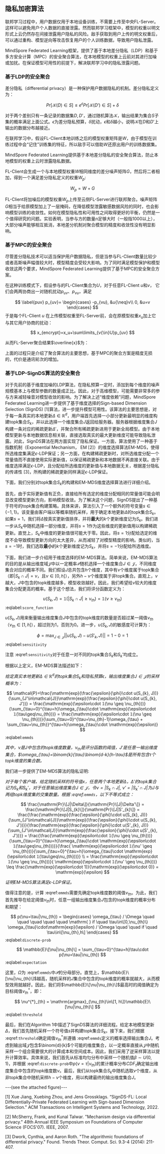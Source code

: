 ## 隐私加密算法

联邦学习过程中，用户数据仅用于本地设备训练，不需要上传至中央FL-Server。这样可以避免用户个人数据的直接泄露。然而联邦学习框架中，模型的权重以明文形式上云仍然存在间接泄露用户隐私的风险。敌手获取到用户上传的明文权重后，可以通过重构、模型逆向等攻击恢复用户的个人训练数据，导致用户隐私泄露。

MindSpore Federated Learning框架，提供了基于本地差分隐私（LDP）和基于多方安全计算（MPC）的安全聚合算法，在本地模型的权重上云前对其进行加噪或加扰。在保证模型可用性的前提下，解决联邦学习中的隐私泄露问题。

### 基于LDP的安全聚合

差分隐私（differential privacy）是一种保护用户数据隐私的机制。差分隐私定义为：

$$
Pr[\mathcal{K}(D)\in S] \le e^{\epsilon} Pr[\mathcal{K}(D’) \in S]+\delta
$$

对于两个差别只有一条记录的数据集$D, D’$，通过随机算法$\mathcal{K}$，输出结果为集合$S$子集的概率满足上面公式。$\epsilon$为差分隐私预算，$\delta$扰动，$\epsilon$和$\delta$越小，说明$\mathcal{K}$在$D$和$D’$上输出的数据分布越接近。

在联邦学习中，假设FL-Client本地训练之后的模型权重矩阵是$W$，由于模型在训练过程中会“记住”训练集的特征，所以敌手可以借助$W$还原出用户的训练数据集。

MindSpore Federated Learning提供基于本地差分隐私的安全聚合算法，防止本地模型的权重上云时泄露隐私数据。

FL-Client会生成一个与本地模型权重$W$相同维度的差分噪声矩阵$G$，然后将二者相加，得到一个满足差分隐私定义的权重$W_p$:

$$
W_p=W+G
$$

FL-Client将加噪后的模型权重$W_p$上传至云侧FL-Server进行联邦聚合。噪声矩阵$G$相当于给原模型加上了一层掩码，在降低模型泄露敏感数据风险的同时，也会影响模型训练的收敛性。如何在模型隐私性和可用性之间取得更好的平衡，仍然是一个值得研究的问题。实验表明，当参与方的数量$n$足够大时（一般指1000以上），大部分噪声能够相互抵消，本地差分机制对聚合模型的精度和收敛性没有明显影响。

### 基于MPC的安全聚合

尽管差分隐私技术可以适当保护用户数据隐私，但是当参与FL-Client数量比较少或者高斯噪声幅值较大时，模型精度会受较大影响。为了同时满足模型保护和模型收敛这两个要求，MindSpore Federated Learning提供了基于MPC的安全聚合方案。

在这种训练模式下，假设参与的FL-Client集合为$U$，对于任意FL-Client $u$和$v$，
它们会两两协商出一对随机扰动$p_{uv}$、$p_{vu}$，满足

$$
\label{puv}
    p_{uv}=
    \begin{cases}
    -p_{vu}, &u{\neq}v\\
    0, &u=v
    \end{cases}
$$
于是每个FL-Client $u$ 在上传模型权重至FL-Server前，会在原模型权重$x_u$加上它与其它用户协商的扰动：

$$
x_{encrypt}=x_u+\sum\limits_{v{\in}U}p_{uv}
$$

从而FL-Server聚合结果$\overline{x}$为：

上面的过程只是介绍了聚合算法的主要思想，基于MPC的聚合方案是精度无损的，代价是通讯轮次的增加。

### 基于LDP-SignDS算法的安全聚合

对于先前的基于维度加噪的LDP算法，在隐私预算一定时，添加到每个维度的噪声规模基本上与模型参数的数量成正比。因此，对于高维模型，可能需要非常多的参与方来减轻噪音对模型收敛的影响。为了解决上述“维度依赖”问题，MindSpore Federated Learning进一步提供了基于维度选择的Sign-based Dimension Selection (SignDS) [1]算法，进一步提升模型可用性。该算法的主要思想是，对于每一条真实的本地更新$\Delta\in\mathbb{R}^{d}$，用户端首先选择一小部分更新最明显的维度构建topk集合$S_k$，并以此选择一个维度集合$J$返回给服务器。服务器根据维度集合$J$构建一条对应的稀疏更新$\Delta'$，并聚合所有稀疏更新进用于更新全局模型。由于本地模型更新与本地数据信息相关联，直接选取真实的最大更新维度可能导致隐私泄露。对此，SignDS算法在两方面实现了隐私保证。一方面，算法使用了一种基于指数机制（Exponential Mechanism， EM [2]）的维度选择算法EM-MDS，使得所选维度集满足$\epsilon$-LDP保证；另一方面，在构建稀疏更新时，对所选维度分配一个常量值而不直接使用实际更新值，以保证稀疏更新和本地数据不再直接关联。由于维度选择满足$\epsilon$-LDP，且分配给所选维度的更新值与本地数据无关，根据差分隐私的传递性 [3]，所构建的稀疏更新同样满足$\epsilon$-LDP保证。

下面，我们分别对topk集合$S_k$的构建和EM-MDS维度选择算法进行详细介绍。

首先，由于实际更新值有正负，直接给所有选定的维度分配相同的常量值可能会明显改变模型更新方向，影响模型收敛。为了解决这个问题，SignDS提出了一种基于符号的topk集合构建策略。具体来讲，算法引入了一个额外的符号变量$s\in\{-1,1\}$。该变量由客户端以等概率随机采样，用于确定本地更新$\Delta$的topk集合$S_k$。如果$s=1$，我们将$\Delta$按真实更新值排序，并将**最大**的$k$个更新维度记为$S_k$。我们进一步从$S_k$中随机选择一部分维度，并将$s=1$作为这些维度的更新值用以构建稀疏更新。直觉上，$S_k$中维度的更新值很可能大于零。因此，将$s=1$分配给选定的维度不会导致模型更新方向的太大差异，从而减轻了对模型精度的影响。类似的，当$s=-1$时，我们选取**最小**的$k$个更新维度记为$S_k$，并将$s=-1$分配给所选维度。

下面，我们进一步介绍用于维度选择的EM-MDS算法。简单来说，EM-MDS算法的目的是从输出维度域$\mathcal{J}$中以一定概率$\mathcal{P}$随机选择一个维度集合$J\in\mathcal{J}$，不同维度集合对应的概率不同。我们假设$J$总共包含$h$个维度，其中有$\nu$个维度属于topk集合（即$|S_k \cap J|=\nu$，且$\nu\in[0,h]$），另外$h-\nu$个维度属于非topk集合。直观上，$\nu$越大，$J$中包含的topk维度越多，模型收敛越好。因此，我们希望给$\nu$较大的维度集合分配更高的概率。基于这个想法，我们将评分函数定义为：

$$
u(S_{k}, J) = 𝟙(|S_k\cap J| \geq \nu_{th}) =  𝟙(\nu \geq \nu_{th})
$$
:eqlabel:`score_function`

$u(S_{k}, J)$用来衡量输出维度集合$J$中包含的topk维度的数量是否超过某一阈值$\nu_{th}$（$\nu_{th}\in[1,h]$），超过则为1，否则为0。进一步，$u(S_{k}, J)$的敏感度可计算为：

$$
\phi = \max_{J\in\mathcal{J}} ||u(S_{k}, J) - u(S'_{k}, J)||= 1 - 0 = 1
$$
:eqlabel:`sensitivity`

注意 :eqref:`sensitivity`对于任意一对不同的topk集合$S_k$和$S_k'$均成立。

根据以上定义，EM-MDS算法描述如下：

*给定真实本地更新$\Delta\in\mathbb{R}^{d}$的topk集合$S_k$和隐私预算$\epsilon$，输出维度集合$J\in\mathcal{J}$的采样概率为：*

$$
    \mathcal{P}=\frac{\mathrm{exp}(\frac{\epsilon}{\phi}\cdot u(S_{k}, J))}{\sum_{J'\in\mathcal{J}}\mathrm{exp}(\frac{\epsilon}{\phi}\cdot u(S_{k}, J'))} 
    = 
    \frac{\mathrm{exp}(\epsilon\cdot 𝟙(\nu \geq \nu_{th}))}{\sum_{\tau=0}^{\tau=h}\omega_{\tau}\cdot \mathrm{exp}(\epsilon\cdot 𝟙(\tau\geq\nu_{th}))}
    =
    \frac{\mathrm{exp}(\epsilon\cdot 𝟙(\nu \geq \nu_{th}))}{\sum_{\tau=0}^{\tau=\nu_{th}-1}\omega_{\tau} + \sum_{\tau=\nu_{th}}^{\tau=h}\omega_{\tau}\cdot \mathrm{exp}(\epsilon)}
$$
:eqlabel:`emmds`

*其中，$\nu$是$J$中包含的topk维度数量，$\nu_{th}$是评分函数的阈值，$J'$是任意一输出维度集合，$\omega_{\tau}=\binom{k}{\tau}\binom{d-k}{h-\tau}$是所有包含$\tau$个topk维度的集合数。*

我们进一步提供了EM-MDS算法的隐私证明:

*对于每个客户端，给定随机采样的符号值$x$，任意两个本地更新$\Delta$，$\Delta'$的topk集合记为$S_k$和$S_k'$，对于任意输出维度集合$J\in\mathcal{J}$，令$\nu=|S_k \cap J|$, $\nu'=|S_k' \cap J|$为$J$与两组topk维度集的交集数量。根据 :eqref:`emmds`，以下不等式成立：*

$$
    \frac{\mathrm{Pr}\[J|\Delta\]}{\mathrm{Pr}\[J|\Delta'\]} = \frac{\mathrm{Pr}\[J|S_{k}\]}{\mathrm{Pr}\[J|S'_{k}\]} = \frac{\frac{\mathrm{exp}(\frac{\epsilon}{\phi}\cdot u(S_{k}, J))}{\sum_{J'\in\mathcal{J}}\mathrm{exp}(\frac{\epsilon}{\phi}\cdot u(S_{k}, J'))}}{\frac{\mathrm{exp}(\frac{\epsilon}{\phi}\cdot u(S'_{k}, J))}{\sum_{J'\in\mathcal{J}}\mathrm{exp}(\frac{\epsilon}{\phi}\cdot u(S'_{k}, J'))}} 
    = \frac{\frac{\mathrm{exp}(\epsilon\cdot 𝟙(\nu \geq \nu_{th}))}{\sum_{\tau=0}^{\tau=h}\omega_{\tau}\cdot \mathrm{exp}(\epsilon\cdot 𝟙(\tau\geq\nu_{th}))}}{\frac{
    \mathrm{exp}(\epsilon\cdot 𝟙(\nu' \geq \nu_{th}))}{\sum_{\tau=0}^{\tau=h}\omega_{\tau}\cdot \mathrm{exp}(\epsilon\cdot 𝟙(\tau\geq\nu_{th}))}} \\
    = \frac{\mathrm{exp}(\epsilon\cdot 𝟙(\nu \geq \nu_{th}))}{
    \mathrm{exp}(\epsilon\cdot 𝟙(\nu' \geq \nu_{th}))} 
    \leq \frac{\mathrm{exp}(\epsilon\cdot 1)}{\mathrm{exp}(\epsilon\cdot 0)} = \mathrm{exp}(\epsilon)
$$

*证明EM-MDS算法满足$\epsilon$-LDP保证。*

值得注意的是，计算 :eqref:`emmds`需要先确定topk维度数的阈值$\nu_{th}$。为此，我们首先推导在给定阈值$\nu_{th}$时，任意一组输出维度集合$J$包含的topk维度的概率分布和期望：

$$
p(\nu=\tau|\nu_{th}) = 
    \begin{cases}
        \omega_{\tau} / \Omega \quad \quad \quad \quad \quad \mathrm{ } if \quad \tau\in\[0,\nu_{th}\)
        \omega_{\tau}\cdot\mathrm{exp}(\epsilon) / \Omega \quad \quad if \quad \tau\in\[\nu_{th},h\]
    \end{cases}
$$
:eqlabel:`discrete-prob`

$$
    \mathbb{E}\[\nu|\nu_{th}\] = \sum_{\tau=0}^{\tau=h}\tau\cdot p(\nu=\tau|\nu_{th}) 
$$
:eqlabel:`expectation`

这里，$\Omega$为 :eqref:`emmds`中$\mathcal{P}$的分母部分。直觉上，$\mathbb{E}\[\nu|\nu_{th}\]$越高，随机采样的$J$集合中包含的topk维度的概率就越大，从而模型效用就越好。因此，我们将$\mathbb{E}\[\nu|\nu_{th}\]$最高时的阈值确定为目标阈值$\nu_{th}^*$，即：

$$
\nu^{*}_{th} = \mathrm{argmax}_{\nu_{th}\in\[1, h\]}\mathbb{E}\[\nu|\nu_{th}\]
$$
:eqlabel:`threshold`

最后，我们在Algorithm 1中描述了SignDS算法的详细流程。给定本地模型更新$\Delta$，我们首先随机采样一个符号值$s$并构建topk集合$S_k$。接下来，我们根据 :eqref:`threshold`确定阈值$\nu_{th}^*$并遵循 :eqref:`emmds`定义的概率选择输出集合$J$。考虑到输出域$\mathcal{J}$包含$\binom{d}{k}$个可能的维度集合，以一定概率直接从$\mathcal{J}$中随机采样一个组合需要很大的计算成本和空间成本。因此，我们采用了逆采样算法以提升计算效率。具体来说，我们首先从标准均匀分布中采样一个随机值$\beta\sim U(0,1)$，并根据 :eqref:`discrete-prob`中$p(\nu=\tau|\nu_{th})$的累计概率分布$CDF_{\tau}$确定输出维度集合中包含的topk维度数$\nu$。最后，我们从topk集合$S_k$中随机选取$\nu$个维度，从非topk集合中随机采样$h-\nu$个维度，用以构建最终的输出维度集合$J$。

---(see the attached figure)---


[1] Xue Jiang, Xuebing Zhou, and Jens Grossklags. “SignDS-FL: Local Differentially-Private Federated Learning with Sign-based Dimension Selection.” ACM Transactions on Intelligent Systems and Technology, 2022.

[2] McSherry, Frank, and Kunal Talwar. "Mechanism design via differential privacy." 48th Annual IEEE Symposium on Foundations of Computer Science (FOCS'07). IEEE, 2007.

[3] Dwork, Cynthia, and Aaron Roth. "The algorithmic foundations of differential privacy." Found. Trends Theor. Comput. Sci. 9.3-4 (2014): 211-407.



